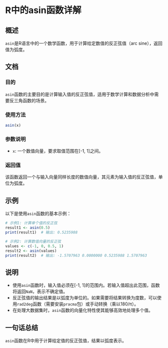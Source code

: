 <!--
Meta Description: # R中的asin函数详解 ## 概述 `asin`是R语言中的一个数学函数，用于计算给定数值的反正弦值（arc sine），返回值为弧度。 ## 文档 ### 目的 `asin`函数的主要目的是计算输入值的反正弦值，适用于数学计算和数据分析中需要反三角函数的场景。 ### 使用方法 ```R as...
Meta Keywords: asin, result1, print, 5235988, values
-->

# R中的asin函数详解

## 概述
`asin`是R语言中的一个数学函数，用于计算给定数值的反正弦值（arc sine），返回值为弧度。

## 文档
### 目的
`asin`函数的主要目的是计算输入值的反正弦值，适用于数学计算和数据分析中需要反三角函数的场景。

### 使用方法
```R
asin(x)
```

### 参数说明
- `x`: 一个数值向量，要求取值范围在[-1, 1]之间。

### 返回值
该函数返回一个与输入向量同样长度的数值向量，其元素为输入值的反正弦值，单位为弧度。

## 示例
以下是使用`asin`函数的基本示例：

```R
# 示例1: 计算单个值的反正弦
result1 <- asin(0.5)
print(result1)  # 输出: 0.5235988

# 示例2: 计算数值向量的反正弦
values <- c(-1, 0, 0.5, 1)
result2 <- asin(values)
print(result2)  # 输出: -1.5707963 0.0000000 0.5235988 1.5707963
```

## 说明
- 使用`asin`函数时，输入值必须在[-1, 1]的范围内。若输入值超出此范围，函数将返回`NaN`，表示不确定值。
- 反正弦值的输出结果是以弧度为单位的。如果需要将结果转换为度数，可以使用`rad2deg`函数（需要安装`pracma`包）或手动转换（乘以180/π）。
- 在处理大数据集时，`asin`函数的向量化特性使其能够高效地处理多个值。

## 一句话总结
`asin`函数在R中用于计算给定值的反正弦值，结果以弧度表示。